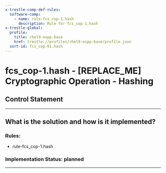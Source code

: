 ```yaml
---
x-trestle-comp-def-rules:
  software-comp:
    - name: rule-fcs_cop-1.hash
      description: Rule for fcs_cop-1.hash
x-trestle-global:
  profile:
    title: rhel9-ospp-base
    href: trestle://profiles/rhel9-ospp-base/profile.json
  sort-id: fcs_cop-01.hash
---
```


# fcs_cop-1.hash - \[REPLACE_ME\] Cryptographic Operation - Hashing

## Control Statement

______________________________________________________________________

## What is the solution and how is it implemented?

<!-- For implementation status enter one of: implemented, partial, planned, alternative, not-applicable -->

<!-- Note that the list of rules under ### Rules: is read-only and changes will not be captured after assembly to JSON -->

<!-- Add control implementation description here for control: fcs_cop-1.hash -->

### Rules:

  - rule-fcs_cop-1.hash

### Implementation Status: planned

______________________________________________________________________
